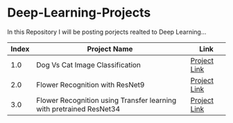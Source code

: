 # Deep-Learning-Projects

In this Repository I will be posting porjects realted to Deep Learning...

| Index |  Project Name	| Link |
| ----- | ------------------- | ----|
| 1.0 | Dog Vs Cat Image Classification | [Project Link](https://github.com/swapnilbhange/Deep-Learning-Projects/blob/main/Dog-Vs-Cat-Image%20Classification%20Project/Dog-Vs-Cat-Image%20Classification%20Project.ipynb)|
| 2.0 | Flower Recognition with ResNet9 | [Project Link](https://github.com/swapnilbhange/Deep-Learning-Projects/blob/main/Flowers%20Recognition/flower-recognition-resnet9.ipynb)|
| 3.0 | Flower Recognition using Transfer learning with pretrained ResNet34 | [Project Link](https://github.com/swapnilbhange/Deep-Learning-Projects/blob/main/Flowers%20Recognition/transfer-learning-with-pre-trained-resnet34.ipynb)|
